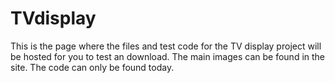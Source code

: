 # TVdisplay

This is the page where the files and test code for the TV display project will be hosted for you to test an download. The main images can be found in the site. The code can only be found today.
